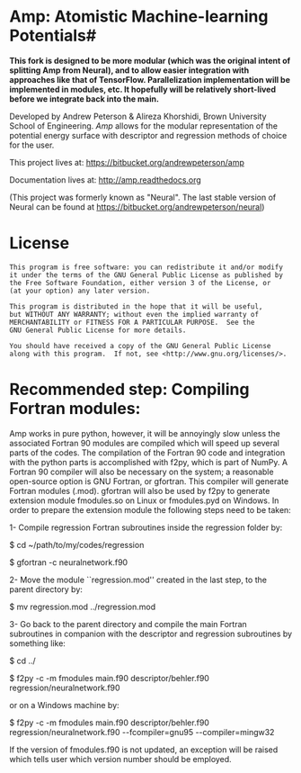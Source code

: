 # Amp: Atomistic Machine-learning Potentials#

**This fork is designed to be more modular (which was the original intent of splitting Amp from Neural), and to allow easier integration with approaches like that of TensorFlow. Parallelization implementation will be implemented in modules, etc. It hopefully will be relatively short-lived before we integrate back into the main.**

Developed by Andrew Peterson & Alireza Khorshidi, Brown University School of Engineering. *Amp* allows for the modular representation of the potential energy surface with descriptor and regression methods of choice for the user.

This project lives at:
https://bitbucket.org/andrewpeterson/amp

Documentation lives at:
http://amp.readthedocs.org

(This project was formerly known as "Neural". The last stable version of Neural can be found at https://bitbucket.org/andrewpeterson/neural)


License
=======

    This program is free software: you can redistribute it and/or modify
    it under the terms of the GNU General Public License as published by
    the Free Software Foundation, either version 3 of the License, or
    (at your option) any later version.

    This program is distributed in the hope that it will be useful,
    but WITHOUT ANY WARRANTY; without even the implied warranty of
    MERCHANTABILITY or FITNESS FOR A PARTICULAR PURPOSE.  See the
    GNU General Public License for more details.

    You should have received a copy of the GNU General Public License
    along with this program.  If not, see <http://www.gnu.org/licenses/>.


Recommended step: Compiling Fortran modules:
============================================

Amp works in pure python, however, it will be annoyingly slow unless
the associated Fortran 90 modules are compiled which will speed up
several parts of the codes. The compilation of the Fortran 90 code
and integration with the python parts is accomplished with f2py,
which is part of NumPy. A Fortran 90 compiler will also be necessary
on the system; a reasonable open-source option is GNU Fortran, or
gfortran. This compiler will generate Fortran modules (.mod).
gfortran will also be used by f2py to generate extension module
fmodules.so on Linux or fmodules.pyd on Windows. In order to
prepare the extension module the following steps need to be taken:

1- Compile regression Fortran subroutines inside the regression
folder by:

$ cd ~/path/to/my/codes/regression

$ gfortran -c neuralnetwork.f90

2- Move the module ``regression.mod'' created in the last step, to the parent directory
by:

$ mv regression.mod ../regression.mod

3- Go back to the parent directory and compile the main Fortran subroutines in companion with the descriptor and regression subroutines
by something like:

$ cd ../

$ f2py -c -m fmodules main.f90 descriptor/behler.f90 regression/neuralnetwork.f90

or on a Windows machine by:

$ f2py -c -m fmodules main.f90 descriptor/behler.f90 regression/neuralnetwork.f90 --fcompiler=gnu95 --compiler=mingw32

If the version of fmodules.f90 is not updated, an exception
will be raised which tells user which version number should be
employed.